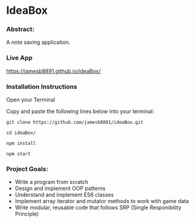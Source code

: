 # IdeaBox

### Abstract:

A note saving application.

### Live App

https://jamesb8891.github.io/ideaBox/

### Installation Instructions

  Open your Terminal
  
Copy and paste the following lines below into your terminal:
  
 ```git clone https://github.com/jamesb8891/ideaBox.git```
 
 ```cd ideaBox/```
 
 ```npm install```
 
 ```npm start```
  
 

### Project Goals:
  
  * Write a program from scratch
  * Design and implement OOP patterns
  * Understand and implement ES6 classes
  * Implement array iterator and mutator methods to work with game data
  * Write modular, reusable code that follows SRP (Single Responibility Principle)
